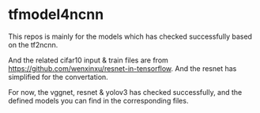 # tfmodel4ncnn

This repos is mainly for the models which has checked successfully based on the tf2ncnn.

And the related cifar10 input & train files are from https://github.com/wenxinxu/resnet-in-tensorflow. And the resnet has simplified for the convertation.

For now, the vggnet, resnet & yolov3 has checked successfully, and the defined models you can find in the corresponding files.
